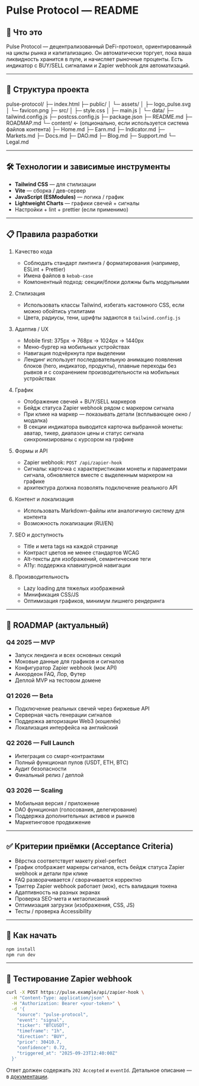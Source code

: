 # Pulse Protocol — README

## 🚀 Что это

Pulse Protocol — децентрализованный DeFi-протокол, ориентированный на циклы рынка и капитализацию. Он автоматически торгует, пока ваша ликвидность хранится в пуле, и начисляет рыночные проценты. Есть индикатор с BUY/SELL сигналами и Zapier webhook для автоматизаций.

---

## 📂 Структура проекта

pulse-protocol/
├─ index.html
├─ public/
│ └─ assets/
│ ├─ logo_pulse.svg
│ └─ favicon.png
├─ src/
│ ├─ style.css
│ ├─ main.js
│ └─ data/
├─ tailwind.config.js
├─ postcss.config.js
├─ package.json
├─ README.md
├─ ROADMAP.md
└─ content/ ← (опционально, если используется система файлов контента)
├─ Home.md
├─ Earn.md
├─ Indicator.md
├─ Markets.md
├─ Docs.md
├─ DAO.md
├─ Blog.md
├─ Support.md
└─ Legal.md


---

## 🛠 Технологии и зависимые инструменты

- **Tailwind CSS** — для стилизации  
- **Vite** — сборка / дев-сервер  
- **JavaScript (ESModules)** — логика / график  
- **Lightweight Charts** — графики свечей + сигналы  
- Настройки + lint + prettier (если применимо)

---

## 📋 Правила разработки

1. Качество кода  
   - Соблюдать стандарт линтинга / форматирования (например, ESLint + Prettier)  
   - Имена файлов в `kebab-case`  
   - Компонентный подход: секции/блоки должны быть модульными  

2. Стилизация  
   - Использовать классы Tailwind, избегать кастомного CSS, если можно обойтись утилитами  
   - Цвета, радиусы, тени, шрифты задаются в `tailwind.config.js`

3. Адаптив / UX
   - Mobile first: 375px → 768px → 1024px → 1440px
   - Меню-бургер на мобильных устройствах
   - Навигация подчёркнута при выделении
   - Лендинг использует последовательную анимацию появления блоков (hero, индикатор, продукты), плавные переходы без рывков и с сохранением производительности на мобильных устройствах

4. График
   - Отображение свечей + BUY/SELL маркеров
   - Бейдж статуса Zapier webhook рядом с маркером сигнала
   - При клике на маркер — показывать детали (всплывающее окно / модалка)
   - В секции индикатора выводится карточка выбранной монеты: аватар, тикер, диапазон цены и статус сигнала синхронизированы с курсором на графике

5. Формы и API
   - Zapier webhook: `POST /api/zapier-hook`
   - Сигналы: карточка с характеристиками монеты и параметрами сигнала, обновляется вместе с выделенным маркером на графике
   - архитектура должна позволять подключение реального API

6. Контент и локализация  
   - Использовать Markdown-файлы или аналогичную систему для контента  
   - Возможность локализации (RU/EN)

7. SEO и доступность  
   - Title и мета tags на каждой странице  
   - Контраст цветов не менее стандартов WCAG  
   - Alt-тексты для изображений, семантические теги  
   - А11y: поддержка клавиатурной навигации

8. Производительность  
   - Lazy loading для тяжелых изображений  
   - Минификация CSS/JS  
   - Оптимизация графиков, минимум лишнего рендеринга

---

## 🔮 ROADMAP (актуальный)

### Q4 2025 — MVP
- Запуск лендинга и всех основных секций
- Моковые данные для графиков и сигналов
- Конфигуратор Zapier webhook (мок API)
- Аккордеон FAQ, Лор, Футер
- Деплой MVP на тестовом домене

### Q1 2026 — Beta
- Подключение реальных свечей через биржевые API  
- Серверная часть генерации сигналов  
- Поддержка авторизации Web3 (кошелёк)  
- Локализация интерфейса на английский

### Q2 2026 — Full Launch
- Интеграция со смарт-контрактами  
- Полный функционал пулов (USDT, ETH, BTC)  
- Аудит безопасности  
- Финальный релиз / деплой

### Q3 2026 — Scaling
- Мобильная версия / приложение  
- DAO функционал (голосования, делегирование)  
- Поддержка дополнительных активов и рынков  
- Маркетинговое продвижение

---

## ✅ Критерии приёмки (Acceptance Criteria)

- Вёрстка соответствует макету pixel-perfect  
- График отображает маркеры сигналов, есть бейдж статуса Zapier webhook и детали при клике
- FAQ разворачивается / сворачивается корректно  
- Триггер Zapier webhook работает (мок), есть валидация токена
- Адаптивность на разных экранах  
- Проверка SEO-мета и метаописаний  
- Оптимизация загрузки (изображения, CSS, JS)  
- Тесты / проверка Accessibility

---

## 📌 Как начать

```bash
npm install
npm run dev
```

---

## 🔁 Тестирование Zapier webhook

```bash
curl -X POST https://pulse.example/api/zapier-hook \
  -H "Content-Type: application/json" \
  -H "Authorization: Bearer <your-token>" \
  -d '{
    "source": "pulse-protocol",
    "event": "signal",
    "ticker": "BTCUSDT",
    "timeframe": "1h",
    "direction": "BUY",
    "price": 30410.7,
    "confidence": 0.72,
    "triggered_at": "2025-09-23T12:40:00Z"
  }'
```

Ответ должен содержать `202 Accepted` и `eventId`. Детальное описание — в [документации](Docs.md#zapier-webhook).

